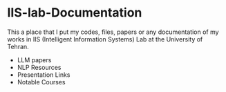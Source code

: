 # IIS-lab-Documentation

This a place that I put my codes, files, papers or any documentation of my works in IIS (Intelligent Information Systems) Lab at the University of Tehran.


- LLM papers
- NLP Resources
- Presentation Links
- Notable Courses

